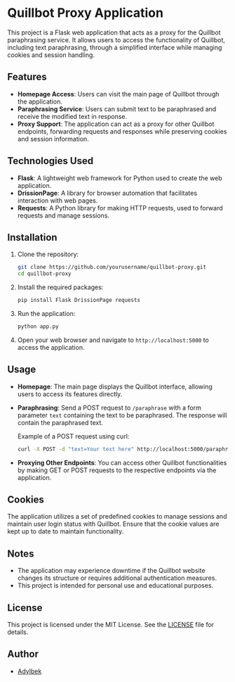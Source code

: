 
# Quillbot Proxy Application

This project is a Flask web application that acts as a proxy for the Quillbot paraphrasing service. It allows users to access the functionality of Quillbot, including text paraphrasing, through a simplified interface while managing cookies and session handling.

## Features

- **Homepage Access**: Users can visit the main page of Quillbot through the application.
- **Paraphrasing Service**: Users can submit text to be paraphrased and receive the modified text in response.
- **Proxy Support**: The application can act as a proxy for other Quillbot endpoints, forwarding requests and responses while preserving cookies and session information.

## Technologies Used

- **Flask**: A lightweight web framework for Python used to create the web application.
- **DrissionPage**: A library for browser automation that facilitates interaction with web pages.
- **Requests**: A Python library for making HTTP requests, used to forward requests and manage sessions.

## Installation

1. Clone the repository:
   ```bash
   git clone https://github.com/yourusername/quillbot-proxy.git
   cd quillbot-proxy
   ```

2. Install the required packages:
   ```bash
   pip install Flask DrissionPage requests
   ```

3. Run the application:
   ```bash
   python app.py
   ```

4. Open your web browser and navigate to `http://localhost:5000` to access the application.

## Usage

- **Homepage**: The main page displays the Quillbot interface, allowing users to access its features directly.
- **Paraphrasing**: Send a POST request to `/paraphrase` with a form parameter `text` containing the text to be paraphrased. The response will contain the paraphrased text.
  
  Example of a POST request using curl:
  ```bash
  curl -X POST -d "text=Your text here" http://localhost:5000/paraphrase
  ```

- **Proxying Other Endpoints**: You can access other Quillbot functionalities by making GET or POST requests to the respective endpoints via the application.

## Cookies

The application utilizes a set of predefined cookies to manage sessions and maintain user login status with Quillbot. Ensure that the cookie values are kept up to date to maintain functionality.

## Notes

- The application may experience downtime if the Quillbot website changes its structure or requires additional authentication measures.
- This project is intended for personal use and educational purposes.

## License

This project is licensed under the MIT License. See the [LICENSE](LICENSE) file for details.

## Author

- [Adylbek](https://github.com/yourusername)
